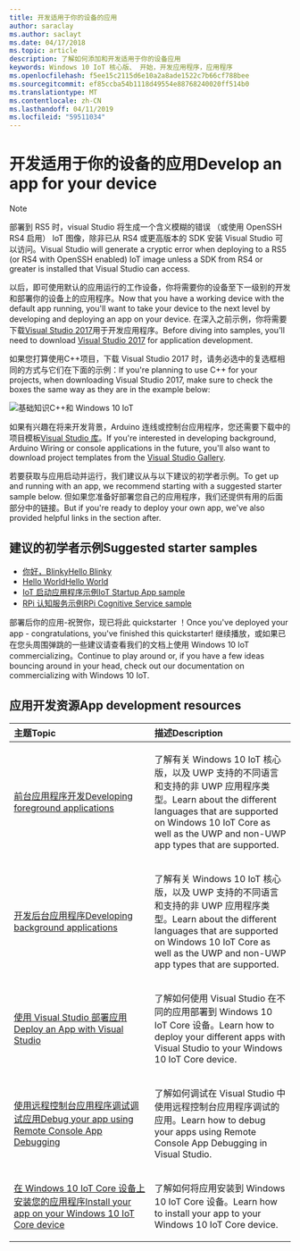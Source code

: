 ```yaml
---
title: 开发适用于你的设备的应用
author: saraclay
ms.author: saclayt
ms.date: 04/17/2018
ms.topic: article
description: 了解如何添加和开发适用于你的设备应用
keywords: Windows 10 IoT 核心版、 开始，开发应用程序，应用程序
ms.openlocfilehash: f5ee15c2115d6e10a2a8ade1522c7b66cf788bee
ms.sourcegitcommit: ef85ccba54b1118d49554e88768240020ff514b0
ms.translationtype: MT
ms.contentlocale: zh-CN
ms.lasthandoff: 04/11/2019
ms.locfileid: "59511034"
---
```

# <a name="develop-an-app-for-your-device"></a><span data-ttu-id="6f74a-104">开发适用于你的设备的应用</span><span class="sxs-lookup"><span data-stu-id="6f74a-104">Develop an app for your device</span></span>

> [!NOTE]
> <span data-ttu-id="6f74a-105">部署到 RS5 时，visual Studio 将生成一个含义模糊的错误 （或使用 OpenSSH RS4 启用） IoT 图像，除非已从 RS4 或更高版本的 SDK 安装 Visual Studio 可以访问。</span><span class="sxs-lookup"><span data-stu-id="6f74a-105">Visual Studio will generate a cryptic error when deploying to a RS5 (or RS4 with OpenSSH enabled) IoT image unless a SDK from RS4 or greater is installed that Visual Studio can access.</span></span>

<span data-ttu-id="6f74a-106">以后，即可使用默认的应用运行的工作设备，你将需要你的设备至下一级别的开发和部署你的设备上的应用程序。</span><span class="sxs-lookup"><span data-stu-id="6f74a-106">Now that you have a working device with the default app running, you'll want to take your device to the next level by developing and deploying an app on your device.</span></span> <span data-ttu-id="6f74a-107">在深入之前示例，你将需要下载[Visual Studio 2017](https://www.visualstudio.com/downloads/)用于开发应用程序。</span><span class="sxs-lookup"><span data-stu-id="6f74a-107">Before diving into samples, you'll need to download [Visual Studio 2017](https://www.visualstudio.com/downloads/) for application development.</span></span>

<span data-ttu-id="6f74a-108">如果您打算使用C++项目，下载 Visual Studio 2017 时，请务必选中的复选框相同的方式与它们在下面的示例：</span><span class="sxs-lookup"><span data-stu-id="6f74a-108">If you're planning to use C++ for your projects, when downloading Visual Studio 2017, make sure to check the boxes the same way as they are in the example below:</span></span>

![基础知识C++和 Windows 10 IoT](../../media/DevelopApp/VS-CPP.jpg)

<span data-ttu-id="6f74a-110">如果有兴趣在将来开发背景，Arduino 连线或控制台应用程序，您还需要下载中的项目模板[Visual Studio 库](https://marketplace.visualstudio.com/items?itemName=MicrosoftIoT.WindowsIoTCoreProjectTemplatesforVS15)。</span><span class="sxs-lookup"><span data-stu-id="6f74a-110">If you're interested in developing background, Arduino Wiring or console applications in the future, you'll also want to download project templates from the [Visual Studio Gallery](https://marketplace.visualstudio.com/items?itemName=MicrosoftIoT.WindowsIoTCoreProjectTemplatesforVS15).</span></span>


<span data-ttu-id="6f74a-111">若要获取与应用启动并运行，我们建议从与以下建议的初学者示例。</span><span class="sxs-lookup"><span data-stu-id="6f74a-111">To get up and running with an app, we recommend starting with a suggested starter sample below.</span></span> <span data-ttu-id="6f74a-112">但如果您准备好部署您自己的应用程序，我们还提供有用的后面部分中的链接。</span><span class="sxs-lookup"><span data-stu-id="6f74a-112">But if you're ready to deploy your own app, we've also provided helpful links in the section after.</span></span>

## <a name="suggested-starter-samples"></a><span data-ttu-id="6f74a-113">建议的初学者示例</span><span class="sxs-lookup"><span data-stu-id="6f74a-113">Suggested starter samples</span></span>

* [<span data-ttu-id="6f74a-114">你好，Blinky</span><span class="sxs-lookup"><span data-stu-id="6f74a-114">Hello Blinky</span></span>](https://github.com/Microsoft/Windows-iotcore-samples/tree/develop/Samples/HelloBlinky)
* [<span data-ttu-id="6f74a-115">Hello World</span><span class="sxs-lookup"><span data-stu-id="6f74a-115">Hello World</span></span>](https://github.com/Microsoft/Windows-iotcore-samples/tree/develop/Samples/HelloWorld)
* [<span data-ttu-id="6f74a-116">IoT 启动应用程序示例</span><span class="sxs-lookup"><span data-stu-id="6f74a-116">IoT Startup App sample</span></span>](https://github.com/Microsoft/Windows-iotcore-samples/tree/develop/Samples/IoTStartApp)
* [<span data-ttu-id="6f74a-117">RPi 认知服务示例</span><span class="sxs-lookup"><span data-stu-id="6f74a-117">RPi Cognitive Service sample</span></span>](https://github.com/Microsoft/Windows-iotcore-samples/tree/develop/Samples/RPiCognitiveService) 



<span data-ttu-id="6f74a-118">部署后你的应用-祝贺你，现已将此 quickstarter ！</span><span class="sxs-lookup"><span data-stu-id="6f74a-118">Once you've deployed your app - congratulations, you've finished this quickstarter!</span></span> <span data-ttu-id="6f74a-119">继续播放，或如果已在您头周围弹跳的一些建议请查看我们的文档上使用 Windows 10 IoT commercializing。</span><span class="sxs-lookup"><span data-stu-id="6f74a-119">Continue to play around or, if you have a few ideas bouncing around in your head, check out our documentation on commercializing with Windows 10 IoT.</span></span> 

## <a name="app-development-resources"></a><span data-ttu-id="6f74a-120">应用开发资源</span><span class="sxs-lookup"><span data-stu-id="6f74a-120">App development resources</span></span>

<table>
<colgroup>
<col width="50%" />
<col width="50%" />
</colgroup>
<thead>
<tr class="header">
<th align="left"><span data-ttu-id="6f74a-121">主题</span><span class="sxs-lookup"><span data-stu-id="6f74a-121">Topic</span></span></th>
<th align="left"><span data-ttu-id="6f74a-122">描述</span><span class="sxs-lookup"><span data-stu-id="6f74a-122">Description</span></span></th>
</tr>
</thead>
<tbody>

<tr class="odd">
<td align="left"><p><a href="../../develop-your-app/buildingappsforiotcore.md" data-raw-source="[Developing foreground applications](../../develop-your-app/buildingappsforiotcore.md)"><span data-ttu-id="6f74a-123">前台应用程序开发</span><span class="sxs-lookup"><span data-stu-id="6f74a-123">Developing foreground applications</span></span></a></p></td>
<td align="left"><p><span data-ttu-id="6f74a-124">了解有关 Windows 10 IoT 核心版，以及 UWP 支持的不同语言和支持的非 UWP 应用程序类型。</span><span class="sxs-lookup"><span data-stu-id="6f74a-124">Learn about the different languages that are supported on Windows 10 IoT Core as well as the UWP and non-UWP app types that are supported.</span></span></p></td>
</tr>

<tr class="odd">
<td align="left"><p><a href="../../develop-your-app/backgroundapplications.md" data-raw-source="[Developing background applications](../../develop-your-app/backgroundapplications.md)"><span data-ttu-id="6f74a-125">开发后台应用程序</span><span class="sxs-lookup"><span data-stu-id="6f74a-125">Developing background applications</span></span></a></p></td>
<td align="left"><p><span data-ttu-id="6f74a-126">了解有关 Windows 10 IoT 核心版，以及 UWP 支持的不同语言和支持的非 UWP 应用程序类型。</span><span class="sxs-lookup"><span data-stu-id="6f74a-126">Learn about the different languages that are supported on Windows 10 IoT Core as well as the UWP and non-UWP app types that are supported.</span></span></p></td>
</tr>

<tr class="odd">
<td align="left"><p><a href="../../develop-your-app/appdeployment.md" data-raw-source="[Deploy an App with Visual Studio](../../develop-your-app/appdeployment.md)"><span data-ttu-id="6f74a-127">使用 Visual Studio 部署应用</span><span class="sxs-lookup"><span data-stu-id="6f74a-127">Deploy an App with Visual Studio</span></span></a></p></td>
<td align="left"><p><span data-ttu-id="6f74a-128">了解如何使用 Visual Studio 在不同的应用部署到 Windows 10 IoT Core 设备。</span><span class="sxs-lookup"><span data-stu-id="6f74a-128">Learn how to deploy your different apps with Visual Studio to your Windows 10 IoT Core device.</span></span></p></td>
</tr>

<tr class="odd">
<td align="left"><p><a href="../../develop-your-app/remotedebugging.md" data-raw-source="[Debug your app using Remote Console App Debugging](../../develop-your-app/remotedebugging.md)"><span data-ttu-id="6f74a-129">使用远程控制台应用程序调试调试应用</span><span class="sxs-lookup"><span data-stu-id="6f74a-129">Debug your app using Remote Console App Debugging</span></span></a></p></td>
<td align="left"><p><span data-ttu-id="6f74a-130">了解如何调试在 Visual Studio 中使用远程控制台应用程序调试的应用。</span><span class="sxs-lookup"><span data-stu-id="6f74a-130">Learn how to debug your apps using Remote Console App Debugging in Visual Studio.</span></span></p></td>
</tr>

<tr class="odd">
<td align="left"><p><a href="../../develop-your-app/appinstaller.md" data-raw-source="[Install your app on your Windows 10 IoT Core device](../../develop-your-app/appinstaller.md)"><span data-ttu-id="6f74a-131">在 Windows 10 IoT Core 设备上安装您的应用程序</span><span class="sxs-lookup"><span data-stu-id="6f74a-131">Install your app on your Windows 10 IoT Core device</span></span></a></p></td>
<td align="left"><p><span data-ttu-id="6f74a-132">了解如何将应用安装到 Windows 10 IoT Core 设备。</span><span class="sxs-lookup"><span data-stu-id="6f74a-132">Learn how to install your app to your Windows 10 IoT Core device.</span></span></p></td>
</tr>

</tbody>
</table>
